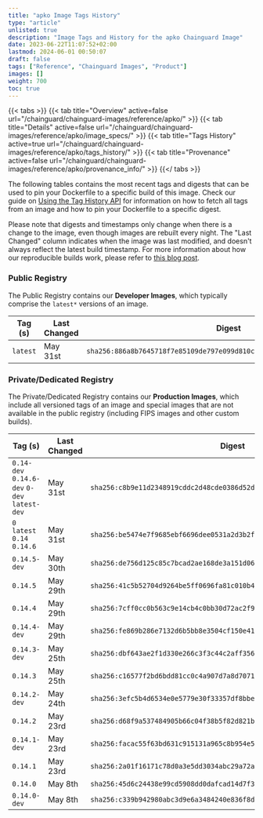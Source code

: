 ```yaml
---
title: "apko Image Tags History"
type: "article"
unlisted: true
description: "Image Tags and History for the apko Chainguard Image"
date: 2023-06-22T11:07:52+02:00
lastmod: 2024-06-01 00:50:07
draft: false
tags: ["Reference", "Chainguard Images", "Product"]
images: []
weight: 700
toc: true
---
```


{{< tabs >}}
{{< tab title="Overview" active=false url="/chainguard/chainguard-images/reference/apko/" >}}
{{< tab title="Details" active=false url="/chainguard/chainguard-images/reference/apko/image_specs/" >}}
{{< tab title="Tags History" active=true url="/chainguard/chainguard-images/reference/apko/tags_history/" >}}
{{< tab title="Provenance" active=false url="/chainguard/chainguard-images/reference/apko/provenance_info/" >}}
{{</ tabs >}}

The following tables contains the most recent tags and digests that can be used to pin your Dockerfile to a specific build of this image. Check our guide on [Using the Tag History API](/chainguard/chainguard-images/using-the-tag-history-api/) for information on how to fetch all tags from an image and how to pin your Dockerfile to a specific digest.

Please note that digests and timestamps only change when there is a change to the image, even though images are rebuilt every night. The "Last Changed" column indicates when the image was last modified, and doesn't always reflect the latest build timestamp. For more information about how our reproducible builds work, please refer to [this blog post](https://www.chainguard.dev/unchained/reproducing-chainguards-reproducible-image-builds).

### Public Registry
The Public Registry contains our **Developer Images**, which typically comprise the `latest*` versions of an image.

| Tag (s)   | Last Changed | Digest                                                                    |
|-----------|--------------|---------------------------------------------------------------------------|
|  `latest` | May 31st     | `sha256:886a8b7645718f7e85109de797e099d810c9c9c025ce51933af445ce20da42f4` |


### Private/Dedicated Registry
The Private/Dedicated Registry contains our **Production Images**, which include all versioned tags of an image and special images that are not available in the public registry (including FIPS images and other custom builds).

| Tag (s)                                       | Last Changed | Digest                                                                    |
|-----------------------------------------------|--------------|---------------------------------------------------------------------------|
|  `0.14-dev` `0.14.6-dev` `0-dev` `latest-dev` | May 31st     | `sha256:c8b9e11d2348919cddc2d48cde0386d52dda654e8774b80febe5b5ae10f49486` |
|  `0` `latest` `0.14` `0.14.6`                 | May 31st     | `sha256:be5474e7f9685ebf6696dee0531a2d3b2f15ea8316020a50c6df3a6632c9fd47` |
|  `0.14.5-dev`                                 | May 30th     | `sha256:de756d125c85c7bcad2ae168de3a151d06c2f4a359a682e49ac2997351f445d6` |
|  `0.14.5`                                     | May 29th     | `sha256:41c5b52704d9264be5ff0696fa81c010b466443f26a73588aeab9db205dd4789` |
|  `0.14.4`                                     | May 29th     | `sha256:7cff0cc0b563c9e14cb4c0bb30d72ac2f941f490d9064e18355b18d33ff16a1c` |
|  `0.14.4-dev`                                 | May 29th     | `sha256:fe869b286e7132d6b5bb8e3504cf150e41ae6a01e2a61a80b4cd2c20a48e4194` |
|  `0.14.3-dev`                                 | May 25th     | `sha256:dbf643ae2f1d330e266c3f3c44c2aff3569a57e93eaa30456577172fd6078993` |
|  `0.14.3`                                     | May 25th     | `sha256:c16577f2bd6bdd81cc0c4a907d7a8d7071f3a69e495b77857a449a12f242e69b` |
|  `0.14.2-dev`                                 | May 24th     | `sha256:3efc5b4d6534e0e5779e30f33357df8bbe5d5fe07e432584135919091f6469a8` |
|  `0.14.2`                                     | May 23rd     | `sha256:d68f9a537484905b66c04f38b5f82d821b5ae5efd77f85a0d4027e9ed89befe0` |
|  `0.14.1-dev`                                 | May 23rd     | `sha256:facac55f63bd631c915131a965c8b954e5e24414954b66bd484ee728e06990b6` |
|  `0.14.1`                                     | May 23rd     | `sha256:2a01f16171c78d0a3e5dd3034abc29a72ae21ca1c5abeca96fc37194e71d07b6` |
|  `0.14.0`                                     | May 8th      | `sha256:45d6c24438e99cd5908dd0dafcad14d7f3d4a4a79942f63e7b1a9ed71c8110c2` |
|  `0.14.0-dev`                                 | May 8th      | `sha256:c339b942980abc3d9e6a3484240e836f8d75d927c2be855284ef3dd0b87e8204` |

